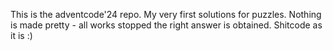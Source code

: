 This is the adventcode'24 repo. My very first solutions for puzzles. Nothing is made pretty - all works stopped the right answer is obtained. Shitcode as it is :) 
